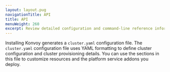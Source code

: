 ```yaml
---
layout: layout.pug
navigationTitle: API
title: API
menuWeight: 260
excerpt: Review detailed configuration and command-line reference information
---
```


Installing Konvoy generates a `cluster.yaml` configuration file.
The `cluster.yaml` configuration file uses YAML formatting to define cluster configuration and cluster provisioning details.
You can use the sections in this file to customize resources and the platform service addons you deploy.
